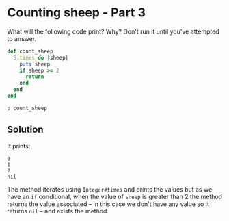 # Counting sheep - Part 3

What will the following code print? Why? Don't run it until you've attempted to answer.

```ruby
def count_sheep
  5.times do |sheep|
    puts sheep
    if sheep >= 2
      return
    end
  end
end

p count_sheep
```

## Solution

It prints:

```
0
1
2
nil
```

The method iterates using ```Integer#times``` and prints the values but as we have an ```if``` conditional, when the value of ```sheep``` is greater than 2 the method returns the value associated – in this case we don't have any value so it returns ```nil``` – and exists the method.
